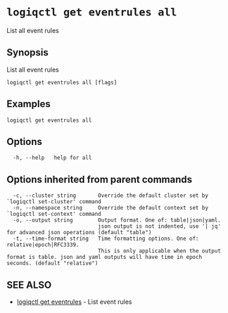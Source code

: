 # `logiqctl get eventrules all`

List all event rules

## Synopsis

List all event rules

```
logiqctl get eventrules all [flags]
```

## Examples

```
logiqctl get eventrules all
```

## Options

```
  -h, --help   help for all
```

## Options inherited from parent commands

```
  -c, --cluster string       Override the default cluster set by `logiqctl set-cluster' command
  -n, --namespace string     Override the default context set by `logiqctl set-context' command
  -o, --output string        Output format. One of: table|json|yaml. 
                             json output is not indented, use '| jq' for advanced json operations (default "table")
  -t, --time-format string   Time formatting options. One of: relative|epoch|RFC3339. 
                             This is only applicable when the output format is table. json and yaml outputs will have time in epoch seconds. (default "relative")
```

## SEE ALSO

* [logiqctl get eventrules](/get/logiqctl_get_eventrules)	 - List event rules

